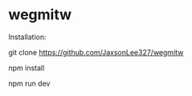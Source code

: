 # wegmitw

Installation:

git clone https://github.com/JaxsonLee327/wegmitw

npm install

npm run dev
